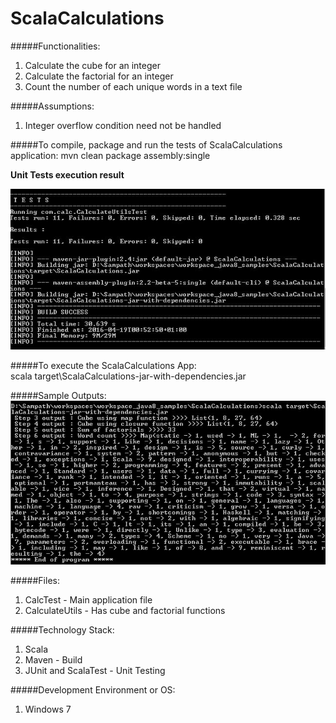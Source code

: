 # ScalaCalculations

#####Functionalities:
1. Calculate the cube for an integer
2. Calculate the factorial for an integer
3. Count the number of each unique words in a text file

#####Assumptions:
1. Integer overflow condition need not be handled

#####To compile, package and run the tests of ScalaCalculations application:
	mvn clean package assembly:single
  
  **Unit Tests execution result**
  
  ![Image of unit test](https://github.com/notionquest/ProjectDocumentation/blob/master/Images/ScalaCalculationApp_UnitTests.JPG)
  
#####To execute the ScalaCalculations App:  
	scala target\ScalaCalculations-jar-with-dependencies.jar
  
#####Sample Outputs:
![Image of word count](https://github.com/notionquest/ProjectDocumentation/blob/master/Images/ScalaCalculationApp_sample_output.JPG)

#####Files:
1. CalcTest - Main application file
2. CalculateUtils - Has cube and factorial functions
  
#####Technology Stack:
1. Scala
2. Maven - Build
3. JUnit and ScalaTest - Unit Testing

#####Development Environment or OS:
1. Windows 7